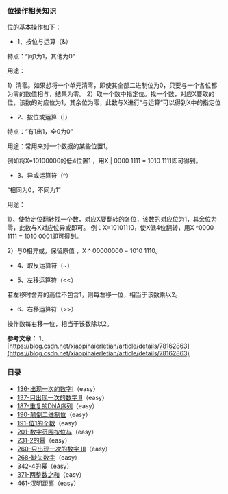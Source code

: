 ### 位操作相关知识 

位的基本操作如下：  

- 1、按位与运算（&）

特点：“同1为1，其他为0”

用途：

1）清零。如果想将一个单元清零，即使其全部二进制位为0，只要与一个各位都为零的数值相与，结果为零。
2）取一个数中指定位。找一个数，对应X要取的位，该数的对应位为1，其余位为零，此数与X进行“与运算”可以得到X中的指定位

- 2、按位或运算（|）

特点：“有1出1，全0为0”

用途：常用来对一个数据的某些位置1。

例如将X=10100000的低4位置1 ，用X | 0000 1111 = 1010 1111即可得到。

- 3、异或运算符（^）

“相同为0，不同为1”

用途：

1）、使特定位翻转找一个数，对应X要翻转的各位，该数的对应位为1，其余位为零，此数与X对应位异或即可。
例：X=10101110，使X低4位翻转，用X ^0000 1111 = 1010 0001即可得到。

2）与0相异或，保留原值 ，X ^ 00000000 = 1010 1110。

- 4、取反运算符（~）

- 5、左移运算符（<<）

若左移时舍弃的高位不包含1，则每左移一位，相当于该数乘以2。

- 6、右移运算符（>>）

操作数每右移一位，相当于该数除以2。

**参考文章：**
1、[https://blog.csdn.net/xiaopihaierletian/article/details/78162863](https://blog.csdn.net/xiaopihaierletian/article/details/78162863)


### 目录

- [136-出现一次的数字Ⅰ]()（easy）
- [137-只出现一次的数字 II]()（easy）
- [187-重复的DNA序列]()（easy）
- [190-颠倒二进制位]()（easy）
- [191-位1的个数]()（easy）
- [201-数字范围按位与]()（easy）
- [231-2的幂]()（easy）
- [260-只出现一次的数字 III]()（easy）
- [268-缺失数字]()（easy）
- [342-4的幂]()（easy）
- [371-两整数之和]()（easy）
- [461-汉明距离]()（easy）
